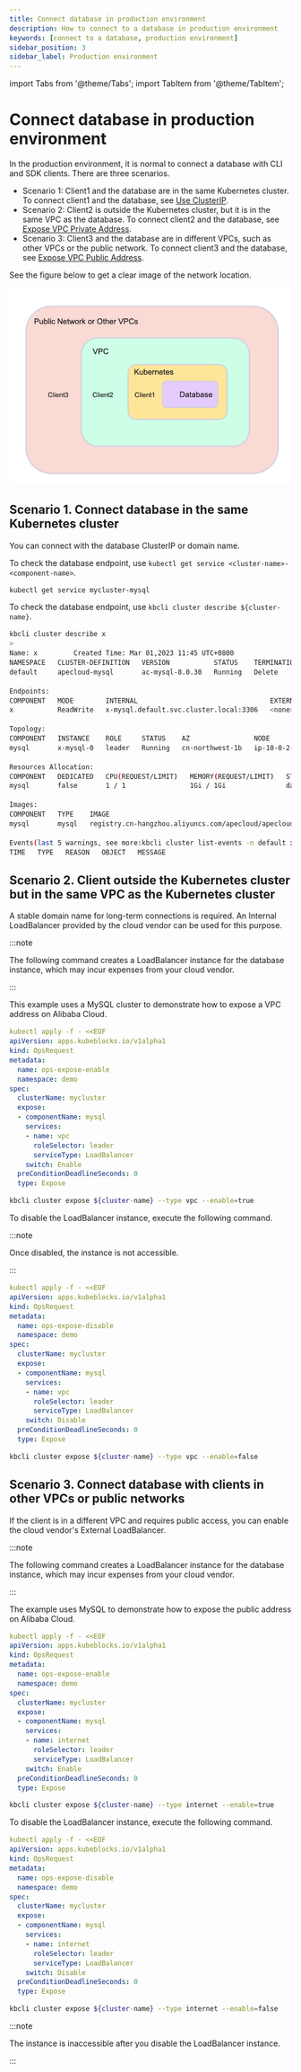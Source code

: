 ```yaml
---
title: Connect database in production environment
description: How to connect to a database in production environment
keywords: [connect to a database, production environment]
sidebar_position: 3
sidebar_label: Production environment
---
```


import Tabs from '@theme/Tabs';
import TabItem from '@theme/TabItem';

# Connect database in production environment

In the production environment, it is normal to connect a database with CLI and SDK clients. There are three scenarios.

- Scenario 1: Client1 and the database are in the same Kubernetes cluster. To connect client1 and the database, see [Use ClusterIP](#scenario-1-connect-database-in-the-same-kubernetes-cluster).
- Scenario 2: Client2 is outside the Kubernetes cluster, but it is in the same VPC as the database. To connect client2 and the database, see [Expose VPC Private Address](#scenario-2-client-outside-the-kubernetes-cluster-but-in-the-same-vpc-as-the-kubernetes-cluster).
- Scenario 3: Client3 and the database are in different VPCs, such as other VPCs or the public network. To connect client3 and the database, see [Expose VPC Public Address](#scenario-3-connect-database-with-clients-in-other-vpcs-or-public-networks).

See the figure below to get a clear image of the network location.

![Example](./../../img/connect_database_in_a_production_environment.png)

## Scenario 1. Connect database in the same Kubernetes cluster

You can connect with the database ClusterIP or domain name.

<Tabs>

<TabItem value="kubectl" label="kubectl" default>

To check the database endpoint, use `kubectl get service <cluster-name>-<component-name>`.

```bash
kubectl get service mycluster-mysql
```

</TabItem>

<TabItem value="kbcli" label="kbcli">

To check the database endpoint, use `kbcli cluster describe ${cluster-name}`.

```bash
kbcli cluster describe x
>
Name: x         Created Time: Mar 01,2023 11:45 UTC+0800
NAMESPACE   CLUSTER-DEFINITION   VERSION           STATUS    TERMINATION-POLICY
default     apecloud-mysql       ac-mysql-8.0.30   Running   Delete

Endpoints:
COMPONENT   MODE        INTERNAL                                 EXTERNAL
x           ReadWrite   x-mysql.default.svc.cluster.local:3306   <none>

Topology:
COMPONENT   INSTANCE    ROLE     STATUS    AZ                NODE                                                       CREATED-TIME
mysql       x-mysql-0   leader   Running   cn-northwest-1b   ip-10-0-2-184.cn-northwest-1.compute.internal/10.0.2.184   Mar 01,2023 11:45 UTC+0800

Resources Allocation:
COMPONENT   DEDICATED   CPU(REQUEST/LIMIT)   MEMORY(REQUEST/LIMIT)   STORAGE-SIZE   STORAGE-CLASS
mysql       false       1 / 1                1Gi / 1Gi               data:10Gi      <none>

Images:
COMPONENT   TYPE    IMAGE
mysql       mysql   registry.cn-hangzhou.aliyuncs.com/apecloud/apecloud-mysql-server:8.0.30-5.alpha2.20230105.gd6b8719.2

Events(last 5 warnings, see more:kbcli cluster list-events -n default x):
TIME   TYPE   REASON   OBJECT   MESSAGE
```

</TabItem>

</Tabs>

## Scenario 2. Client outside the Kubernetes cluster but in the same VPC as the Kubernetes cluster

A stable domain name for long-term connections is required. An Internal LoadBalancer provided by the cloud vendor can be used for this purpose.

:::note

The following command creates a LoadBalancer instance for the database instance, which may incur expenses from your cloud vendor.

:::

<Tabs>

<TabItem value="kubectl" label="kubectl" default>

This example uses a MySQL cluster to demonstrate how to expose a VPC address on Alibaba Cloud.

```yaml
kubectl apply -f - <<EOF
apiVersion: apps.kubeblocks.io/v1alpha1
kind: OpsRequest
metadata:
  name: ops-expose-enable
  namespace: demo
spec:
  clusterName: mycluster
  expose:
  - componentName: mysql
    services:
    - name: vpc
      roleSelector: leader
      serviceType: LoadBalancer
    switch: Enable
  preConditionDeadlineSeconds: 0
  type: Expose
```

</TabItem>

<TabItem value="kbcli" label="kbcli">

```bash
kbcli cluster expose ${cluster-name} --type vpc --enable=true
```

</TabItem>

</Tabs>

To disable the LoadBalancer instance, execute the following command.

:::note

Once disabled, the instance is not accessible.

:::

<Tabs>

<TabItem value="kubectl" label="kubectl" default>

```yaml
kubectl apply -f - <<EOF
apiVersion: apps.kubeblocks.io/v1alpha1
kind: OpsRequest
metadata:
  name: ops-expose-disable
  namespace: demo
spec:
  clusterName: mycluster
  expose:
  - componentName: mysql
    services:
    - name: vpc
      roleSelector: leader
      serviceType: LoadBalancer
    switch: Disable
  preConditionDeadlineSeconds: 0
  type: Expose
```

</TabItem>

<TabItem value="kbcli" label="kbcli">

```bash
kbcli cluster expose ${cluster-name} --type vpc --enable=false
```

</TabItem>

</Tabs>

## Scenario 3. Connect database with clients in other VPCs or public networks

If the client is in a different VPC and requires public access, you can enable the cloud vendor's External LoadBalancer.

:::note

The following command creates a LoadBalancer instance for the database instance, which may incur expenses from your cloud vendor.

:::

<Tabs>

<TabItem value="kubectl" label="kubectl" default>

The example uses MySQL to demonstrate how to expose the public address on Alibaba Cloud.

```yaml
kubectl apply -f - <<EOF
apiVersion: apps.kubeblocks.io/v1alpha1
kind: OpsRequest
metadata:
  name: ops-expose-enable
  namespace: demo
spec:
  clusterName: mycluster
  expose:
  - componentName: mysql
    services:
    - name: internet
      roleSelector: leader
      serviceType: LoadBalancer
    switch: Enable
  preConditionDeadlineSeconds: 0
  type: Expose
```

</TabItem>

<TabItem value="kbcli" label="kbcli">

```bash
kbcli cluster expose ${cluster-name} --type internet --enable=true
```

</TabItem>

</Tabs>

To disable the LoadBalancer instance, execute the following command.

<Tabs>

<TabItem value="kubectl" label="kubectl" default>

```yaml
kubectl apply -f - <<EOF
apiVersion: apps.kubeblocks.io/v1alpha1
kind: OpsRequest
metadata:
  name: ops-expose-disable
  namespace: demo
spec:
  clusterName: mycluster
  expose:
  - componentName: mysql
    services:
    - name: internet
      roleSelector: leader
      serviceType: LoadBalancer
    switch: Disable
  preConditionDeadlineSeconds: 0
  type: Expose
```

</TabItem>

<TabItem value="kbcli" label="kbcli">

```bash
kbcli cluster expose ${cluster-name} --type internet --enable=false
```

</TabItem>

</Tabs>

:::note

The instance is inaccessible after you disable the LoadBalancer instance.

:::
